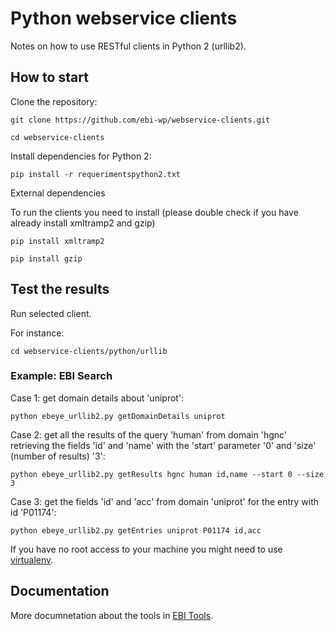 # Python webservice clients

Notes on how to use RESTful clients in Python 2 (urllib2).

## How to start

Clone the repository:

```git clone https://github.com/ebi-wp/webservice-clients.git```

```cd webservice-clients```

Install dependencies for Python 2:

```pip install -r requerimentspython2.txt```

External dependencies

To run the clients you need to install (please double check if you have already install xmltramp2 and gzip)

```pip install xmltramp2```

```pip install gzip```

## Test the results

Run selected client.

For instance:

```cd webservice-clients/python/urllib```

### Example: EBI Search

Case 1: get domain details about 'uniprot':

```python ebeye_urllib2.py getDomainDetails uniprot```

Case 2: get all the results of the query 'human' from domain 'hgnc' retrieving the fields 'id' and 'name' with the 'start' parameter '0' and 'size' (number of results) '3':

```python ebeye_urllib2.py getResults hgnc human id,name --start 0 --size 3```

Case 3: get the fields 'id' and 'acc' from domain 'uniprot' for the entry with id 'P01174':

```python ebeye_urllib2.py getEntries uniprot P01174 id,acc```

If you have no root access to your machine you might need to use [virtualenv](http://docs.python-guide.org/en/latest/dev/virtualenvs/).

## Documentation

More documnetation about the tools in [EBI Tools](https://www.ebi.ac.uk/seqdb/confluence/display/WEBSERVICES/EMBL-EBI+Web+Services).

